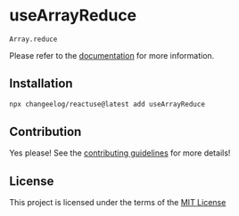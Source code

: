 # useArrayReduce

`Array.reduce`

Please refer to the [documentation](#) for more information.

## Installation

```bash
npx changeelog/reactuse@latest add useArrayReduce
```

## Contribution

Yes please! See the [contributing guidelines](/CONTRIBUTING.md) for more details!

## License

This project is licensed under the terms of the [MIT License](/LICENSE)
